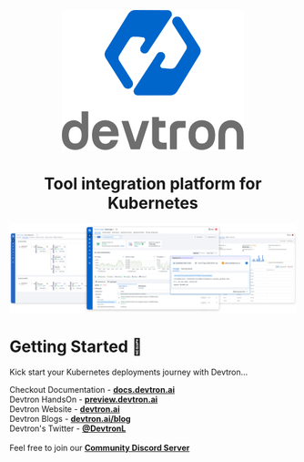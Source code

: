 <p align="center"><img width="320"  src="https://raw.githubusercontent.com/devtron-labs/.github/main/assets/devtron-sq.png">
<h1 align= "center">Tool integration platform for Kubernetes</h1>
</p>
<img src="https://raw.githubusercontent.com/devtron-labs/.github/main/assets/devtron-feat-glance.png"></img>

<h1>Getting Started 🚀</h1>
<p>Kick start your Kubernetes deployments journey with Devtron...</p>


<p>Checkout Documentation -
<a href="https://docs.devtron.ai/" rel="nofollow"><strong>docs.devtron.ai</strong></a>
<br>
Devtron HandsOn -
<a href="https://preview.devtron.ai/dashboard/" rel="nofollow"><strong>preview.devtron.ai</strong></a>
<br>
Devtron Website -
<a href="https://devtron.ai/"><strong>devtron.ai</strong></a>
<br>
Devtron Blogs -
<a href="https://devtron.ai/blog/"><strong>devtron.ai/blog</strong></a>
<br>
Devtron's Twitter -
<a href="https://twitter.com/DevtronL"><strong>@DevtronL</strong></a>
<br>
<br>
Feel free to join our 
<a href="https://discord.gg/jsRG5qx2gp"><strong>Community Discord Server</strong></a>
<br>
</p>
